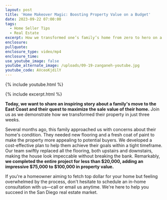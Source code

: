 ```yaml
---
layout: post
title: 'Home Makeover Magic: Boosting Property Value on a Budget'
date: 2023-09-22 07:00:00
tags:
  - Home Seller Tips
  - Real Estate
excerpt: How we transformed one’s family’s home from zero to hero on a budget.
enclosure:
pullquote:
enclosure_type: video/mp4
enclosure_time:
use_youtube_image: false
youtube_alternate_image: /uploads/09-19-zanganeh-youtube.jpg
youtube_code: AVceoKjdilY
---
```

{% include youtube.html %}

{% include excerpt.html %}

**Today, we want to share an inspiring story about a family's move to the East Coast and their quest to maximize the sale value of their home.** Join us as we demonstrate how we transformed their property in just three weeks.

Several months ago, this family approached us with concerns about their home's condition. They needed new flooring and a fresh coat of paint to make the property more appealing to potential buyers. We developed a cost-effective plan to help them achieve their goals within a tight timeframe. Our team swiftly replaced all the flooring, both upstairs and downstairs, making the house look impeccable without breaking the bank. Remarkably, **we completed the entire project for less than $20,000, adding an impressive $75,000 to $100,000 in property value.**

If you're a homeowner aiming to fetch top dollar for your home but feeling overwhelmed by the process, don't hesitate to schedule an in-home consultation with us—call or email us anytime. We're here to help you succeed in the San Diego real estate market.